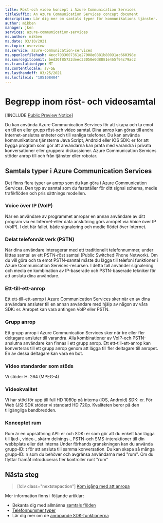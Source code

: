 ```yaml
---
title: Röst-och video koncept i Azure Communication Services
titleSuffix: An Azure Communication Services concept document
description: Lär dig mer om samtals typer för kommunikations tjänster.
author: mikben
manager: jken
services: azure-communication-services
ms.author: mikben
ms.date: 03/10/2021
ms.topic: overview
ms.service: azure-communication-services
ms.openlocfilehash: 4ecc7033007361e27908e0881b80091ac660398e
ms.sourcegitcommit: bed20f85722deec33050e0d8881e465f94c79ac2
ms.translationtype: MT
ms.contentlocale: sv-SE
ms.lasthandoff: 03/25/2021
ms.locfileid: "105108404"
---
```

# <a name="voice-and-video-concepts"></a>Begrepp inom röst- och videosamtal

[!INCLUDE [Public Preview Notice](../../includes/public-preview-include.md)]


Du kan använda Azure Communication Services för att skapa och ta emot en till en eller grupp röst-och video samtal. Dina anrop kan göras till andra Internet-anslutna enheter och till vanliga telefoner. Du kan använda kommunikations tjänsterna Java Script, Android eller iOS SDK: er för att bygga program som gör att användarna kan prata med varandra i privata konversationer eller gruppera diskussioner. Azure Communication Services stöder anrop till och från tjänster eller robotar.

## <a name="call-types-in-azure-communication-services"></a>Samtals typer i Azure Communication Services

Det finns flera typer av anrop som du kan göra i Azure Communication Services. Den typ av samtal som du fastställer för ditt signal schema, medie trafikflöden och pris sättnings modellen.

### <a name="voice-over-ip-voip"></a>Voice över IP (VoIP)

När en användare av programmet anropar en annan användare av ditt program via en Internet-eller data anslutning görs anropet via Voice över IP (VoIP). I det här fallet, både signalering och medie flödet över Internet.

### <a name="public-switched-telephone-network-pstn"></a>Delat telefonnät verk (PSTN)

När dina användare interagerar med ett traditionellt telefonnummer, under lättas samtal av ett PSTN-röst samtal (Public Switched Phone Network). Om du vill göra och ta emot PSTN-samtal måste du lägga till telefoni funktioner i Azure Communication Services-resursen. I detta fall använder signalering och media en kombination av IP-baserade och PSTN-baserade tekniker för att ansluta dina användare.

### <a name="one-to-one-call"></a>Ett-till-ett-anrop

Ett ett-till-ett-anrop i Azure Communication Services sker när en av dina användare ansluter till en annan användare med hjälp av någon av våra SDK: er. Anropet kan vara antingen VoIP eller PSTN.

### <a name="group-call"></a>Grupp anrop

Ett grupp anrop i Azure Communication Services sker när tre eller fler deltagare ansluter till varandra. Alla kombinationer av VoIP-och PSTN-anslutna användare kan finnas i ett grupp anrop. Ett ett-till-ett-anrop kan konverteras till ett grupp anrop genom att lägga till fler deltagare till anropet. En av dessa deltagare kan vara en bot.

### <a name="supported-video-standards"></a>Video standarder som stöds
Vi stöder H. 264 (MPEG-4)

### <a name="video-quality"></a>Videokvalitet 
Vi har stöd för upp till full HD 1080p på interna (iOS, Android) SDK: er. För Web (JS) SDK stöder vi standard HD 720p. Kvaliteten beror på den tillgängliga bandbredden.

### <a name="rooms-concept"></a>Konceptet rum
Rum är en uppsättning API: er och SDK: er som gör att du enkelt kan lägga till ljud-, video-, skärm delnings-, PSTN-och SMS-interaktioner till din webbplats eller det interna
Under förhands granskningen kan du använda grupp-ID: t för att ansluta till samma konversation. Du kan skapa så många grupp-ID: n som du behöver och avgränsa användarna med "rum". Om du flyttar framåt introduceras fler kontroller runt "rum"

## <a name="next-steps"></a>Nästa steg

> [!div class="nextstepaction"]
> [Kom igång med att anropa](../../quickstarts/voice-video-calling/getting-started-with-calling.md)

Mer information finns i följande artiklar:
- Bekanta dig med allmänna [samtals flöden](../call-flows.md)
- [Telefonnummer typer](../telephony-sms/plan-solution.md)
- Lär dig mer om de [anropande SDK-funktionerna](../voice-video-calling/calling-sdk-features.md)
